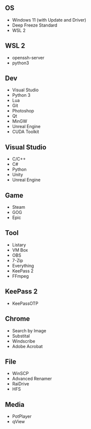 ## OS
- Windows 11 (with Update and Driver)
- Deep Freeze Standard
- WSL 2

## WSL 2
- openssh-server
- python3

## Dev
- Visual Studio
- Python 3
- Lua
- Git
- Photoshop
- Qt
- MinGW
- Unreal Engine
- CUDA Toolkit

## Visual Studio
- C/C++
- C#
- Python
- Unity
- Unreal Engine

## Game
- Steam
- GOG
- Epic

## Tool
- Listary
- VM Box
- OBS
- 7-Zip
- Everything
- KeePass 2
- FFmpeg

## KeePass 2
- KeePassOTP

## Chrome
- Search by Image
- Substital
- Windscribe
- Adobe Acrobat

## File
- WinSCP
- Advanced Renamer
- RaiDrive
- HFS

## Media
- PotPlayer
- qView

